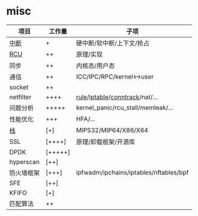 # misc

| 项目 | 工作量 | 子项 |
| ----  | ----  | ----  |
| [中断](https://github.com/wangqiang5417/misc/blob/main/%E4%B8%AD%E6%96%AD.md) | + | 硬中断/软中断/上下文/抢占 |
| [RCU](https://github.com/wangqiang5417/misc/blob/main/RCU.md) | ++ | 原理/实现 |
| 同步 | ++ | 内核态/用户态 |
| 通信 | ++ | ICC/IPC/RPC/kernel<->user |
| socket | ++ |  |
| netfilter | ++++ | [rule](https://github.com/wangqiang5417/misc/blob/main/netfilter/rule.md)/[iptable](https://github.com/wangqiang5417/misc/blob/main/netfilter/iptable.md)/[conntrack](https://github.com/wangqiang5417/misc/blob/main/netfilter/conntrack.md)/nat/... |
| 问题分析 | +++++ | kernel_panic/rcu_stall/memleak/... |
| 性能优化 | +++ | HFA/... |
| [栈](https://github.com/wangqiang5417/misc/blob/main/%E6%A0%88.md) | [+] | MIPS32/MIP64/X86/X64 |
| SSL | [++++] | 原理/卸载框架/开源库 |
| DPDK | [+++++] |  |
| hyperscan | [++]  |
| 防火墙框架 | [+++] | ipfwadm/ipchains/iptables/nftables/bpf |
| SFE | [++] |  |
| KFIFO | [+] |  |
| 匹配算法 | ++ |  |
